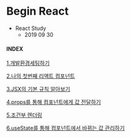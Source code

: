 # Begin React
- React Study 
    - 2019 09 30

#### INDEX 

[1.개발환경세팅하기](./chapters/1.개발환경세팅하기.md)

[2.나의 첫번째 리액트 컴포넌트](./chapters/2.나의_첫번째_리액트_컴포넌트.md)

[3.JSX의 기본 규칙 알아보기](./chapters/3.JSX의_기본_규칙_알아보기.md)

[4.props를 통해 컴포넌트에게 값 전달하기](./chapters/4.props_를_통해_컴포넌트에게_값_전달하기.md)

[5.조건부 렌더링](./chapters/5.조건부_렌더링.md)

[6.useState를 통해 컴포넌트에서 바뀌는 값 관리하기](./chapters/6.useState_를통해_컴포넌트에서_바뀌는값_관리하기.md)